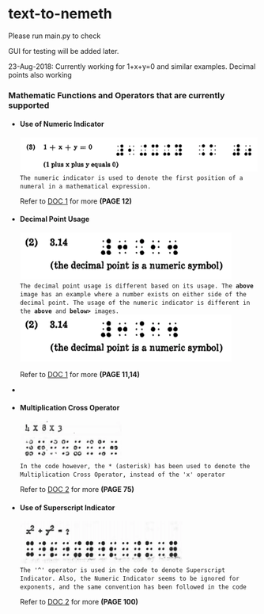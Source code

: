 # text-to-nemeth

Please run main.py to check

GUI for testing will be added later.

23-Aug-2018:  Currently working for 1+x+y=0 and similar examples. 
              Decimal points also working
              
<h3>Mathematic Functions and Operators that are currently supported</h3>

<ul>
  <li>
    <h4>Use of Numeric Indicator</h4>
    <img src='https://github.com/hhk998402/text-to-nemeth/blob/master/SampleImages/NumericIndicator_1.png'>
    <br>
    <code>The numeric indicator is used to denote the first position of a numeral in a mathematical expression.</code>
    <p>Refer to <a href='https://github.com/hhk998402/text-to-nemeth/blob/master/ReferredDocuments/nemeth_Rules.pdf'>DOC 1</a> for more <b>(PAGE 12)</b></p>
  </li>  
  <li>
    <h4>Decimal Point Usage</h4>
    <img src='https://github.com/hhk998402/text-to-nemeth/blob/master/SampleImages/DecimalPoint_1.png'>
    <br>
  <code>The decimal point usage is different based on its usage. The <b>above</b> image has an example where a number exists on either side of the decimal point. The usage of the numeric indicator is different in the <b>above</b> and <b>below></b> images.</code>
    <img src='https://github.com/hhk998402/text-to-nemeth/blob/master/SampleImages/DecimalPoint_1.png'>   
    <p>Refer to <a href='https://github.com/hhk998402/text-to-nemeth/blob/master/ReferredDocuments/nemeth_Rules.pdf'>DOC 1</a> for more <b>(PAGE 11,14)</b></p>
  </li>
  <li>    
  <li>
    <h4>Multiplication Cross Operator</h4>
    <img src='https://github.com/hhk998402/text-to-nemeth/blob/master/SampleImages/MultiplicationExample.png'>
    <br>
    <code>In the code however, the * (asterisk) has been used to denote the Multiplication Cross Operator, instead of the 'x' operator </code>
    <p>Refer to <a href='https://github.com/hhk998402/text-to-nemeth/blob/master/ReferredDocuments/Nemeth-BrailleHandbookEdnaLaudenslager.pdf'>DOC 2</a> for more <b>(PAGE 75)</b></p>
  </li>  
  <li>
    <h4>Use of Superscript Indicator</h4>
    <img src='https://github.com/hhk998402/text-to-nemeth/blob/master/SampleImages/SuperscriptIndicator.png'>
    <br>
    <code>The '^' operator is used in the code to denote Superscript Indicator. Also, the Numeric Indicator seems to be ignored for exponents, and the same convention has been followed in the code</code>
    <p>Refer to <a href='https://github.com/hhk998402/text-to-nemeth/blob/master/ReferredDocuments/Nemeth-BrailleHandbookEdnaLaudenslager.pdf'>DOC 2</a> for more <b>(PAGE 100)</b></p>
  </li>
</ul>
